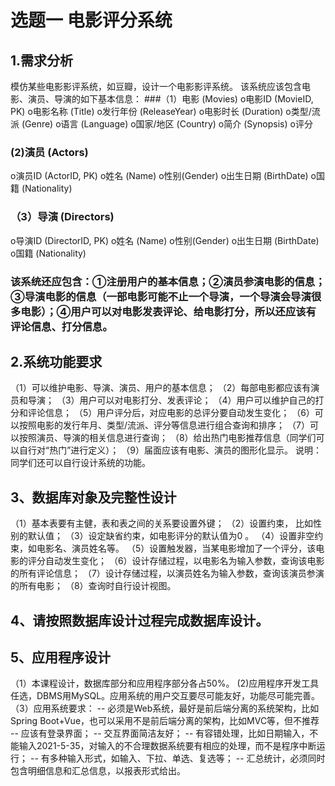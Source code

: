 # 选题一  电影评分系统
## 1.需求分析
模仿某些电影影评系统，如豆瓣，设计一个电影影评系统。
该系统应该包含电影、演员、导演的如下基本信息：
###（1）电影 (Movies)
o电影ID (MovieID, PK)
o电影名称 (Title)
o发行年份 (ReleaseYear)
o电影时长 (Duration)
o类型/流派 (Genre)
o语言 (Language)
o国家/地区 (Country)
o简介 (Synopsis)
o评分
### (2)演员 (Actors)
o演员ID (ActorID, PK)
o姓名 (Name)
o性别(Gender)
o出生日期 (BirthDate)
o国籍 (Nationality)
### （3）导演 (Directors)
o导演ID (DirectorID, PK)
o姓名 (Name)
o性别(Gender)
o出生日期 (BirthDate)
o国籍 (Nationality)
### 该系统还应包含：①注册用户的基本信息；②演员参演电影的信息；③导演电影的信息（一部电影可能不止一个导演，一个导演会导演很多电影）；④用户可以对电影发表评论、给电影打分，所以还应该有评论信息、打分信息。
## 2.系统功能要求
（1）可以维护电影、导演、演员、用户的基本信息；
（2）每部电影都应该有演员和导演；
（3）用户可以对电影打分、发表评论；
（4）用户可以维护自己的打分和评论信息；
（5）用户评分后，对应电影的总评分要自动发生变化；
（6）可以按照电影的发行年月、类型/流派、评分等信息进行组合查询和排序；
（7）可以按照演员、导演的相关信息进行查询；
（8）给出热门电影推荐信息（同学们可以自行对“热门”进行定义）；
（9）届面应该有电影、演员的图形化显示。
说明：同学们还可以自行设计系统的功能。
## 3、数据库对象及完整性设计
（1）基本表要有主健，表和表之间的关系要设置外键；
（2）设置约束， 比如性别的默认值；
（3）设定缺省约束，如电影评分的默认值为0 。
（4）设置非空约束，如电影名、演员姓名等。
（5）设置触发器，当某电影增加了一个评分，该电影的评分自动发生变化；
（6）设计存储过程，以电影名为输入参数，查询该电影的所有评论信息；
（7）设计存储过程，以演员姓名为输入参数，查询该演员参演的所有电影；
（8）查询时自行设计视图。
## 4、请按照数据库设计过程完成数据库设计。
## 5、应用程序设计
 （1）本课程设计，数据库部分和应用程序部分各占50%。
(2)应用程序开发工具任选，DBMS用MySQL。应用系统的用户交互要尽可能友好，功能尽可能完善。
（3）应用系统要求：
-- 必须是Web系统，最好是前后端分离的系统架构，比如Spring Boot+Vue，也可以采用不是前后端分离的架构，比如MVC等，但不推荐
-- 应该有登录界面；
-- 交互界面简洁友好；
-- 有容错处理，比如日期输入，不能输入2021-5-35，对输入的不合理数据系统要有相应的处理，而不是程序中断运行；
-- 有多种输入形式，如输入、下拉、单选、复选等；
-- 汇总统计，必须同时包含明细信息和汇总信息，以报表形式给出。

